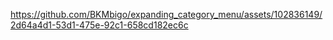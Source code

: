 

https://github.com/BKMbigo/expanding_category_menu/assets/102836149/2d64a4d1-53d1-475e-92c1-658cd182ec6c

